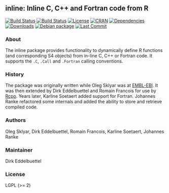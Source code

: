 ## inline: Inline C, C++ and Fortran code from R

[![Build Status](https://travis-ci.org/eddelbuettel/inline.png)](https://travis-ci.org/eddelbuettel/inline) 
[![Build Status](https://github.com/eddelbuettel/inline/workflows/ci/badge.svg)](https://github.com/eddelbuettel/inline/actions?query=workflow%3Aci)
[![License](https://img.shields.io/badge/license-LGPL%20%28%3E%3D%202%29-brightgreen)](https://www.gnu.org/licenses/lgpl-3.0.html) 
[![CRAN](https://www.r-pkg.org/badges/version/inline)](https://cran.r-project.org/package=inline) 
[![Dependencies](https://tinyverse.netlify.com/badge/inline)](https://cran.r-project.org/package=inline) 
[![Downloads](https://cranlogs.r-pkg.org/badges/inline?color=brightgreen)](https://www.r-pkg.org/pkg/inline) 
[![Debian package](https://img.shields.io/debian/v/r-cran-inline/sid?color=brightgreen)](https://packages.debian.org/sid/r-cran-inline)
[![Last Commit](https://img.shields.io/github/last-commit/eddelbuettel/inline)](https://github.com/eddelbuettel/inline)

### About

The inline package provides functionality to dynamically define R functions
(and corresponding S4 objects) from in-line C, C++ or Fortran code. It
supports the `.C`, `.Call` and `.Fortran` calling conventions.

### History

The package was originally written while Oleg Sklyar was at
[EMBL-EBI](https://www.ebi.ac.uk/).  It was then extended by Dirk
Eddelbuettel and Romain Francois for use by
[Rcpp](https://dirk.eddelbuettel.com/code/rcpp.html). Years later, Karline
Soetaert added support for Fortran. Johannes Ranke refactored some internals
and added the ability to store and retrieve compiled code.

### Authors

Oleg Sklyar, Dirk Eddelbuettel, Romain Francois, Karline Soetaert, Johannes Ranke

### Maintainer

Dirk Eddelbuettel

### License

LGPL (>= 2)
